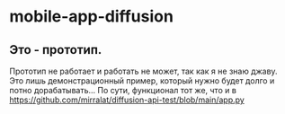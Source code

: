 # mobile-app-diffusion

## Это - прототип. 
Прототип не работает и работать не может, так как я не знаю джаву. Это лишь демонстрационный пример, который нужно будет долго и потно дорабатывать... По сути, функционал тот же, что и в 
https://github.com/mirralat/diffusion-api-test/blob/main/app.py
